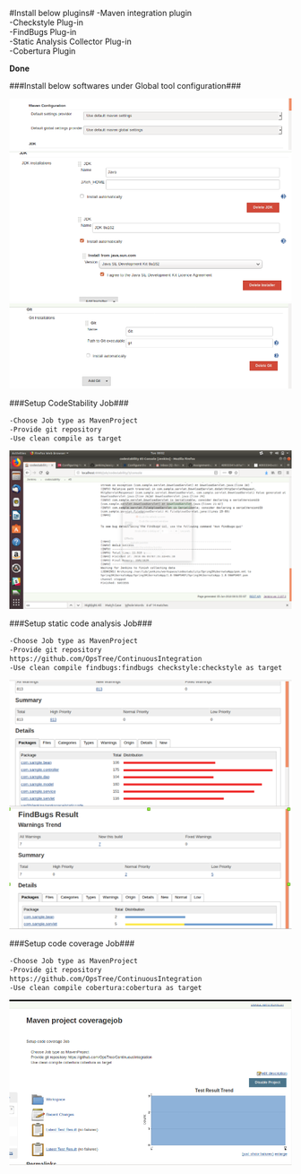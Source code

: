 #Install below plugins#
-Maven integration plugin  
    -Checkstyle Plug-in  
    -FindBugs Plug-in  
    -Static Analysis Collector Plug-in  
    -Cobertura Plugin  

**Done**  

###Install below softwares under Global tool configuration###

   ![Maven | Maven 3.5.2](/media/maven.png)  
   ![Java | You need Oracle account for same | JDK 8u162](/media/jdk.png)  
   ![ Git | You need to manually install git first](/media/git.png)  



###Setup CodeStability Job###

    -Choose Job type as MavenProject    
    -Provide git repository  
    -Use clean compile as target  

![Done](/media/codestability.png)



###Setup static code analysis Job###

    -Choose Job type as MavenProject  
    -Provide git repository https://github.com/OpsTree/ContinuousIntegration  
    -Use clean compile findbugs:findbugs checkstyle:checkstyle as target  

![Done](/media/stability.png)




###Setup code coverage Job###

    -Choose Job type as MavenProject  
    -Provide git repository https://github.com/OpsTree/ContinuousIntegration  
    -Use clean compile cobertura:cobertura as target  

![Done](/media/cobertura.png)






